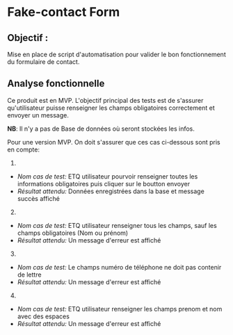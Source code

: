 # Fake-contact Form

## Objectif :
Mise en place de script d'automatisation pour valider le bon fonctionnement du formulaire de contact.

## Analyse fonctionnelle
Ce produit est en MVP. 
L'objectif principal des tests est de s'assurer qu'utilisateur puisse renseigner les champs obligatoires correctement et envoyer un message.

**NB**: Il n'y a pas de Base de données où seront stockées les infos.

Pour une version MVP. On doit s'assurer que ces cas ci-dessous sont pris en compte:

1. 
- *Nom cas de test:* ETQ utilisateur pourvoir renseigner toutes les informations obligatoires puis cliquer sur le boutton envoyer
- *Résultat attendu:* Données enregistrées dans la base et message succès affiché  

2. 
- *Nom cas de test:* ETQ utilisateur renseigner tous les champs, sauf les champs obligatoires (Nom ou prénom)
- *Résultat attendu:* Un message d'erreur est affiché

3. 
- *Nom cas de test:* Le champs numéro de téléphone ne doit pas contenir de lettre
- *Résultat attendu:* Un message d'erreur est affiché

4. 
- *Nom cas de test:* ETQ utilisateur renseigner les champs prenom et nom avec des espaces
- *Résultat attendu:* Un message d'erreur est affiché
